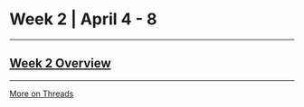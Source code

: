 # Week 2 | April 4 - 8
---

## [Week 2 Overview](https://seattleu.instructure.com/courses/1602598/pages/week-2-synopsis)
---

[More on Threads](thread.md) <br>
